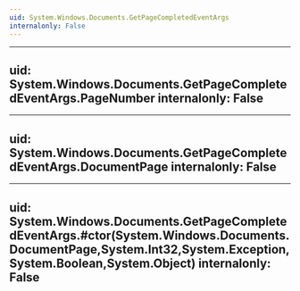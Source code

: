 ```yaml
---
uid: System.Windows.Documents.GetPageCompletedEventArgs
internalonly: False
---
```


---
uid: System.Windows.Documents.GetPageCompletedEventArgs.PageNumber
internalonly: False
---

---
uid: System.Windows.Documents.GetPageCompletedEventArgs.DocumentPage
internalonly: False
---

---
uid: System.Windows.Documents.GetPageCompletedEventArgs.#ctor(System.Windows.Documents.DocumentPage,System.Int32,System.Exception,System.Boolean,System.Object)
internalonly: False
---
